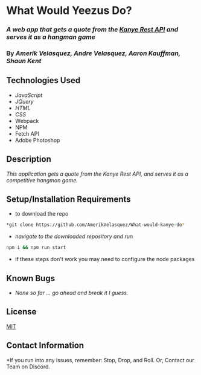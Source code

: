 # What Would Yeezus Do?

### ***A web app that gets a quote from the [Kanye Rest API](https://kanye.rest/) and serves it as a hangman game***

### **By *Amerik Velasquez, Andre Velasquez, Aaron Kauffman, Shaun Kent***

## **Technologies Used**

- *JavaScript*
- *JQuery*
- *HTML*
- *CSS*
- Webpack
- NPM
- Fetch API
- Adobe Photoshop

## **Description**

*This application gets a quote from the Kanye Rest API, and serves it as a competitive hangman game.*

## **Setup/Installation Requirements**

- to download the repo

```bash
*git clone https://github.com/AmerikVelasquez/What-would-kanye-do*
```

- *navigate to the downloaded repository and run*

```bash
npm i && npm run start
```

- if these steps don't work you may need to configure the node packages

## **Known Bugs**

- *None so far ... go ahead and break it I guess.*

## **License**

[MIT](https://choosealicense.com/licenses/mit/)

## **Contact Information**

*If you run into any issues, remember: Stop, Drop, and Roll. Or, Contact our Team on Discord.